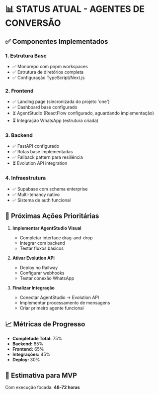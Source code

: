 # 📊 STATUS ATUAL - AGENTES DE CONVERSÃO

## ✅ Componentes Implementados

### 1. **Estrutura Base**
- ✅ Monorepo com pnpm workspaces
- ✅ Estrutura de diretórios completa
- ✅ Configuração TypeScript/Next.js

### 2. **Frontend**
- ✅ Landing page (sincronizada do projeto 'one')
- ✅ Dashboard base configurado
- ⏳ AgentStudio (ReactFlow configurado, aguardando implementação)
- ⏳ Integração WhatsApp (estrutura criada)

### 3. **Backend**
- ✅ FastAPI configurado
- ✅ Rotas base implementadas
- ✅ Fallback pattern para resiliência
- ⏳ Evolution API integration

### 4. **Infraestrutura**
- ✅ Supabase com schema enterprise
- ✅ Multi-tenancy nativo
- ✅ Sistema de auth funcional

## 🎯 Próximas Ações Prioritárias

1. **Implementar AgentStudio Visual**
   - Completar interface drag-and-drop
   - Integrar com backend
   - Testar fluxos básicos

2. **Ativar Evolution API**
   - Deploy no Railway
   - Configurar webhooks
   - Testar conexão WhatsApp

3. **Finalizar Integração**
   - Conectar AgentStudio → Evolution API
   - Implementar processamento de mensagens
   - Criar primeiro agente funcional

## 📈 Métricas de Progresso

- **Completude Total:** 75%
- **Backend:** 85%
- **Frontend:** 65%
- **Integrações:** 45%
- **Deploy:** 30%

## 🚀 Estimativa para MVP

Com execução focada: **48-72 horas**
